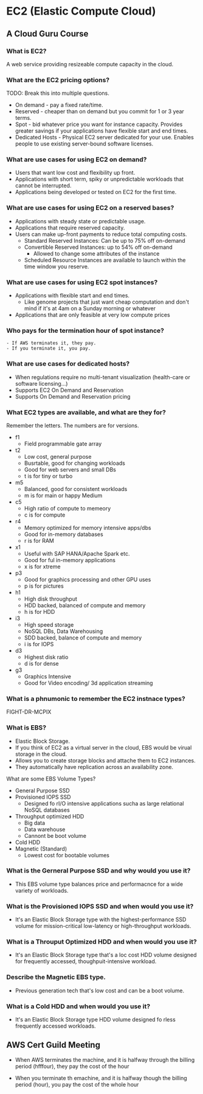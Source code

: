 # EC2 (Elastic Compute Cloud)
## A Cloud Guru Course
### What is EC2?
A web service providing resizeable compute capacity in the cloud.

### What are the EC2 pricing options?
TODO: Break this into multiple questions.
- On demand - pay a fixed rate/time.
- Reserved - cheaper than on demand but you commit for 1 or 3 year terms.
- Spot - bid whatever price you want for instance capacity. Provides greater 
savings if your applications have flexible start and end times.
- Dedicated Hosts - Physical EC2 server dedicated for your use. Enables 
people to use existing server-bound software licenses.

### What are use cases for using EC2 on demand?
- Users that want low cost and flexibility up front.
- Applications with short term, spiky or unpredictable workloads that cannot 
be interrupted.
- Applications being developed or tested on EC2 for the first time. 

### What are use cases for using EC2 on a reserved bases?
- Applications with steady state or predictable usage.
- Applications that require reserved capacity.
- Users can make up-front payments to reduce total computing costs.
    - Standard Reserved Instances: Can be up to 75% off on-demand
    - Convertible Reserved Instances: up to 54% off on-demand
        - Allowed to change some attributes of the instance
    - Scheduled Resource Instances are available to launch within the time 
    window you reserve.
    
### What are use cases for using EC2 spot instances?
- Applications with flexible start and end times.
    - Like genome projects that just want cheap computation and don't mind if
     it's at 4am on a Sunday morning or whatever
 - Applications that are only feasible at very low compute prices
 
 ### Who pays for the termination hour of spot instance?
    - If AWS terminates it, they pay.
    - If you terminate it, you pay.

### What are use cases for dedicated hosts?
- When regulations require no multi-tenant visualization (health-care or 
software licensing...)
- Supports EC2 On Demand and Reservation
- Supports On Demand and Reservation pricing

### What EC2 types are available, and what are they for?
Remember the letters. The numbers are for versions.
- f1
    - Field programmable gate array
- t2
    - Low cost, general purpose
    - Busrtable, good for changing workloads
    - Good for web servers and small DBs
    - t is for tiny or turbo
- m5
    - Balanced, good for consistent workloads
    - m is for main or happy Medium
- c5
    - High ratio of compute to memeory
    - c is for compute
- r4
    - Memory optimized for memory intensive apps/dbs
    - Good for in-memory databases
    - r is for RAM
- x1
    - Useful with SAP HANA/Apache Spark etc.
    - Good for ful in-memory applications
    - x is for xtreme
- p3
    - Good for graphics processing and other GPU uses
    - p is for pictures
- h1
    - High disk throughput
    - HDD backed, balanced of compute and memory
    - h is for HDD
- i3
    - High speed storage
    - NoSQL DBs, Data Warehousing
    - SDD backed, balance of compute and memory
    - i is for IOPS
- d3
    - Highest disk ratio
    - d is for dense
- g3
    - Graphics Intensive
    - Good for Video encoding/ 3d application streaming
    
### What is a phnumonic to remember the EC2 instnace types?
FIGHT-DR-MCPIX

### What is EBS?
- Elastic Block Storage.
- If you think of EC2 as a virtual server in the cloud, EBS would be virual 
storage in the cloud.
- Allows you to create storage blocks and attache them to EC2 instances.
- They automatically have replication across an availability zone.

What are some EBS Volume Types?
- General Purpose SSD
- Provisioned IOPS SSD
    - Designed fo rI/O intensive applications sucha as large relational NoSQL
     databases
- Throughput optimized HDD
    - Big data
    - Data warehouse
    - Cannont be boot volume
- Cold HDD
- Magnetic (Standard)
    - Lowest cost for bootable volumes

### What is the Gerneral Purpose SSD and why would you use it?
- This EBS volume type balances price and performacnce for a wide variety of 
workloads.

### What is the Provisioned IOPS SSD and when would you use it?
- It's an Elastic Block Storage type with the highest-performance SSD volume 
for mission-critical low-latency or high-throughput workloads.

### What is a Throuput Optimized HDD and when would you use it?
- It's an Elastic Block Storage type that's a loc cost HDD volume designed 
for frequently accessed, thoughpuit-intensive workload.

### Describe the Magnetic EBS type.
- Previous generation tech that's low cost and can be a boot volume.

### What is a Cold HDD and when would you use it?
- It's an Elastic Block Storage type HDD volume designed fo rless frequently 
accessed workloads.

## AWS Cert Guild Meeting
* When AWS terminates the machine, and it is halfway through the billing 
period (hfffour), they pay the cost of the hour

* When you terminate th emachine, and it is halfway though the billing period
 (hour), you pay the cost of the whole hour